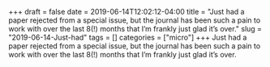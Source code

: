 +++draft = falsedate = 2019-06-14T12:02:12-04:00title = "Just had a paper rejected from a special issue, but the journal has been such a pain to work with over the last 8(!) months that I’m frankly just glad it’s over."slug = "2019-06-14-Just-had"tags = []categories = ["micro"]+++Just had a paper rejected from a special issue, but the journal has been such a pain to work with over the last 8(!) months that I’m frankly just glad it’s over.